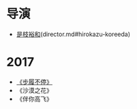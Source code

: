 # 导演
- [是枝裕和](日本)(director.md#hirokazu-koreeda)


# 2017
- [《步履不停》](2017.md#still-walking)
- 《沙漠之花》
- 《伴你高飞》
